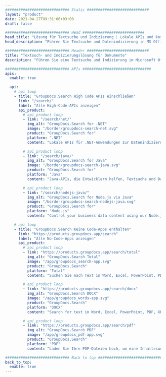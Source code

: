 ```yaml
---
############################# Static ############################
layout: "product"
date: 2021-04-27T09:31:06+03:00
draft: false

############################# Head ############################
head_title: "Lösung für Textsuche und Indizierung | Lokale APIs und kostenlose App"
head_description: "Führen Sie Textsuche und Datenindizierung in MS Office, OpenDocument, PDF und anderen Dateiformaten mithilfe von On-Premise-APIs durch oder verwenden Sie die Online-App zur Dokumentensuche."

############################# Header ############################
title: "Textsuch- und Indizierungslösung für Dokumente"
description: "Führen Sie eine Textsuche und Indizierung in Microsoft Office, OpenOffice, PDF und vielen anderen Dokumentdateiformaten durch."

############################# APIs ###############################
apis:
  enable: true

  api:
    # api loop
    - title: "GroupDocs.Search High Code APIs einschließen"
      link: "/search/"
      label: "Alle High-Code-APIs anzeigen"
      api_product:
        # api_product loop
        - link: "/search/net/"
          img_alt: "GroupDocs.Search for .NET"
          image: "/border/groupdocs-search-net.svg"
          product: "GroupDocs.Search for"
          platform: ".NET"
          content: "Lokale APIs für .NET-Anwendungen zur Datenindizierung und Textsuche in Ihren Dokumenten."

        # api_product loop
        - link: "/search/java/"
          img_alt: "GroupDocs.Search for Java"
          image: "/border/groupdocs-search-java.svg"
          product: "GroupDocs.Search for"
          platform: "Java"
          content: "Java-APIs, die Entwicklern helfen, Textsuche und Datenindizierung für die bereitgestellten Dokumente in Java-basierten Anwendungen zu implementieren."

        # api_product loop
        - link: "/search/nodejs-java/"
          img_alt: "GroupDocs.Search for Node.js via Java"
          image: "/border/groupdocs-search-nodejs-java.svg"
          product: "GroupDocs.Search for"
          platform: "Node.js"
          content: "Control your business data content using our Node.js APIs. Search and index data in documents with supported formats."

    # api loop
    - title: "GroupDocs.Search Keine Code-Apps enthalten"
      link: "https://products.groupdocs.app/search"
      label: "Alle No-Code-Apps anzeigen"
      api_product:
        # api_product loop
        - link: "https://products.groupdocs.app/search/total"
          img_alt: "GroupDocs.Search Total"
          image: "/app/groupdocs_search-app.svg"
          product: "GroupDocs.Search"
          platform: "Total"
          content: "Suchen Sie nach Text in Word, Excel, PowerPoint, PDF, XPS und vielen anderen Dateitypen."

        # api_product loop
        - link: "https://products.groupdocs.app/search/docx"
          img_alt: "GroupDocs.Search DOCX"
          image: "/app/groupdocs_words-app.svg"
          product: "GroupDocs.Search"
          platform: "DOCX"
          content: "Search for text in Word, Excel, PowerPoint, PDF, XPS &amp; many other types of files."

        # api_product loop
        - link: "https://products.groupdocs.app/search/pdf"
          img_alt: "GroupDocs.Search PDF"
          image: "/app/groupdocs_pdf-app.svg"
          product: "GroupDocs.Search"
          platform: "PDF"
          content: "Laden Sie Ihre PDF-Dateien hoch, um eine Inhaltssuche direkt von einem Webbrowser aus durchzuführen."

############################# Back to top ###############################
back_to_top:
  enable: true
---
```

